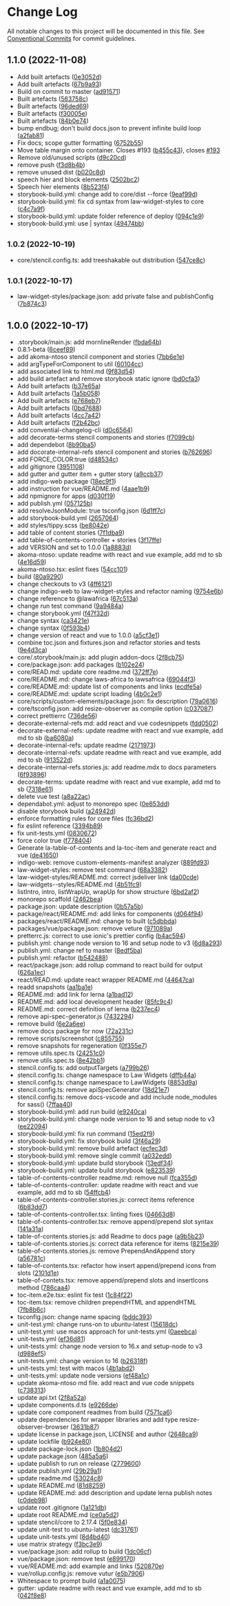 # Change Log

All notable changes to this project will be documented in this file.
See [Conventional Commits](https://conventionalcommits.org) for commit guidelines.

## 1.1.0 (2022-11-08)

* Add built artefacts ([0e3052d](https://github.com/laws-africa/law-widgets/commit/0e3052d))
* Add built artefacts ([67b9a93](https://github.com/laws-africa/law-widgets/commit/67b9a93))
* Build on commit to master ([ad91571](https://github.com/laws-africa/law-widgets/commit/ad91571))
* Built artefacts ([563758c](https://github.com/laws-africa/law-widgets/commit/563758c))
* Built artefacts ([96ded69](https://github.com/laws-africa/law-widgets/commit/96ded69))
* Built artefacts ([f30005e](https://github.com/laws-africa/law-widgets/commit/f30005e))
* Built artefacts ([84b0e74](https://github.com/laws-africa/law-widgets/commit/84b0e74))
* bump endbug; don't build docs.json to prevent infinite build loop ([a2fab81](https://github.com/laws-africa/law-widgets/commit/a2fab81))
* Fix docs; scope gutter formatting ([6752b55](https://github.com/laws-africa/law-widgets/commit/6752b55))
* Move table margin onto container. Closes #193 ([b455c43](https://github.com/laws-africa/law-widgets/commit/b455c43)), closes [#193](https://github.com/laws-africa/law-widgets/issues/193)
* Remove old/unused scripts ([d9c20cd](https://github.com/laws-africa/law-widgets/commit/d9c20cd))
* remove push ([f3d8b4b](https://github.com/laws-africa/law-widgets/commit/f3d8b4b))
* remove unused dist ([b020c8d](https://github.com/laws-africa/law-widgets/commit/b020c8d))
* speech hier and block elements ([2502bc2](https://github.com/laws-africa/law-widgets/commit/2502bc2))
* Speech hier elements ([8b523f4](https://github.com/laws-africa/law-widgets/commit/8b523f4))
* storybook-build.yml: change add to core/dist --force ([9eaf99d](https://github.com/laws-africa/law-widgets/commit/9eaf99d))
* storybook-build.yml: fix cd syntax from law-widget-styles to core ([c4c7a9f](https://github.com/laws-africa/law-widgets/commit/c4c7a9f))
* storybook-build.yml: update folder reference of deploy ([094c1e9](https://github.com/laws-africa/law-widgets/commit/094c1e9))
* storybook-build.yml: use | syntax ([49474bb](https://github.com/laws-africa/law-widgets/commit/49474bb))





## <small>1.0.2 (2022-10-19)</small>

* core/stencil.config.ts: add treeshakable out distribution ([547ce8c](https://github.com/laws-africa/la-web-components/commit/547ce8c))





## <small>1.0.1 (2022-10-17)</small>

* law-widget-styles/package.json: add private false and publishConfig ([7b874c3](https://github.com/laws-africa/la-web-components/commit/7b874c3))





## 1.0.0 (2022-10-17)

* .storybook/main.js: add mornlineRender ([fbda64b](https://github.com/laws-africa/la-web-components/commit/fbda64b))
* 0.8.1-beta ([6ceef89](https://github.com/laws-africa/la-web-components/commit/6ceef89))
* add akoma-ntoso stencil component and stories ([7bb6e1e](https://github.com/laws-africa/la-web-components/commit/7bb6e1e))
* add argTypeForComponent to util ([60104cc](https://github.com/laws-africa/la-web-components/commit/60104cc))
* add associated link to html.md ([9f83d54](https://github.com/laws-africa/la-web-components/commit/9f83d54))
* add build artefact and remove storybook static ignore ([bd0cfa3](https://github.com/laws-africa/la-web-components/commit/bd0cfa3))
* Add built artefacts ([b37e65a](https://github.com/laws-africa/la-web-components/commit/b37e65a))
* Add built artefacts ([1a5b058](https://github.com/laws-africa/la-web-components/commit/1a5b058))
* Add built artefacts ([e768eb7](https://github.com/laws-africa/la-web-components/commit/e768eb7))
* Add built artefacts ([0bd7688](https://github.com/laws-africa/la-web-components/commit/0bd7688))
* Add built artefacts ([4cc7a42](https://github.com/laws-africa/la-web-components/commit/4cc7a42))
* Add built artefacts ([f2b42bc](https://github.com/laws-africa/la-web-components/commit/f2b42bc))
* add convential-changelog-cli ([d0c6564](https://github.com/laws-africa/la-web-components/commit/d0c6564))
* add decorate-terms stencil components and stories ([f7099cb](https://github.com/laws-africa/la-web-components/commit/f7099cb))
* add dependebot ([8b90ba5](https://github.com/laws-africa/la-web-components/commit/8b90ba5))
* add docorate-internal-refs stencil component and stories ([b762696](https://github.com/laws-africa/la-web-components/commit/b762696))
* add FORCE_COLOR:true ([d48534c](https://github.com/laws-africa/la-web-components/commit/d48534c))
* add gitignore ([3951108](https://github.com/laws-africa/la-web-components/commit/3951108))
* add gutter and gutter item + gutter story ([a9ccb37](https://github.com/laws-africa/la-web-components/commit/a9ccb37))
* add indigo-web package ([18ec9f1](https://github.com/laws-africa/la-web-components/commit/18ec9f1))
* add instruction for vue/README.md ([4aae1b9](https://github.com/laws-africa/la-web-components/commit/4aae1b9))
* add npmignore for apps ([d030f19](https://github.com/laws-africa/la-web-components/commit/d030f19))
* add publish.yml ([057125b](https://github.com/laws-africa/la-web-components/commit/057125b))
* add resolveJsonModule: true  tsconfig.json ([6d1ff7c](https://github.com/laws-africa/la-web-components/commit/6d1ff7c))
* add storybook-build.yml ([2657064](https://github.com/laws-africa/la-web-components/commit/2657064))
* add styles/tippy.scss ([be8042e](https://github.com/laws-africa/la-web-components/commit/be8042e))
* add table of content stories ([7f1dba9](https://github.com/laws-africa/la-web-components/commit/7f1dba9))
* add table-of-contents-controller + stories ([3f17ffe](https://github.com/laws-africa/la-web-components/commit/3f17ffe))
* add VERSION and set to 1.0.0 ([1a8883d](https://github.com/laws-africa/la-web-components/commit/1a8883d))
* akoma-ntoso: update readme with react and vue example, add  md to sb ([4e16d59](https://github.com/laws-africa/la-web-components/commit/4e16d59))
* akoma-ntoso.tsx: eslint fixes ([54cc101](https://github.com/laws-africa/la-web-components/commit/54cc101))
* build ([80a9290](https://github.com/laws-africa/la-web-components/commit/80a9290))
* change checkouts to v3 ([4ff6121](https://github.com/laws-africa/la-web-components/commit/4ff6121))
* change indigo-web to law-widget-styles and refactor naming ([9754e6b](https://github.com/laws-africa/la-web-components/commit/9754e6b))
* change reference to @lawafrica ([67c513a](https://github.com/laws-africa/la-web-components/commit/67c513a))
* change run test command ([9a9484a](https://github.com/laws-africa/la-web-components/commit/9a9484a))
* change storybook.yml ([f47f32d](https://github.com/laws-africa/la-web-components/commit/f47f32d))
* change syntax ([ca3421e](https://github.com/laws-africa/la-web-components/commit/ca3421e))
* change syntax ([0f593b4](https://github.com/laws-africa/la-web-components/commit/0f593b4))
* change version of react and vue to 1.0.0 ([a5cf3e1](https://github.com/laws-africa/la-web-components/commit/a5cf3e1))
* combine toc.json and fixtures.json and refactor stories and tests ([9e4d3ca](https://github.com/laws-africa/la-web-components/commit/9e4d3ca))
* core/.storybook/main.js: add plugin addon-docs ([2f8cb75](https://github.com/laws-africa/la-web-components/commit/2f8cb75))
* core/package.json: add packages ([b102e24](https://github.com/laws-africa/la-web-components/commit/b102e24))
* core/READ.md: update core readme.md ([372ff7e](https://github.com/laws-africa/la-web-components/commit/372ff7e))
* core/README.md: change laws-africa to lawsafrica ([69044f3](https://github.com/laws-africa/la-web-components/commit/69044f3))
* core/README.md: update list of components and links ([ecdfe5a](https://github.com/laws-africa/la-web-components/commit/ecdfe5a))
* core/README.md: update script loading ([4b0c2e1](https://github.com/laws-africa/la-web-components/commit/4b0c2e1))
* core/scripts/custom-elements/package.json: fix description ([79a0616](https://github.com/laws-africa/la-web-components/commit/79a0616))
* core/tsconfig.json: add resize-observer as compile option ([c037087](https://github.com/laws-africa/la-web-components/commit/c037087))
* correct prettierrc ([736de56](https://github.com/laws-africa/la-web-components/commit/736de56))
* decorate-external-refs md: add react and vue codesnippets ([fdd0502](https://github.com/laws-africa/la-web-components/commit/fdd0502))
* decorate-external-refs: update readme with react and vue example, add  md to sb ([ba6080a](https://github.com/laws-africa/la-web-components/commit/ba6080a))
* decorate-internal-refs: update readme ([2171973](https://github.com/laws-africa/la-web-components/commit/2171973))
* decorate-internal-refs: update readme with react and vue example, add  md to sb ([913522d](https://github.com/laws-africa/la-web-components/commit/913522d))
* decorate-internal-refs.stories.js: add readme.mdx to docs parameters ([6f93896](https://github.com/laws-africa/la-web-components/commit/6f93896))
* decorate-terms: update readme with react and vue example, add  md to sb ([7318e61](https://github.com/laws-africa/la-web-components/commit/7318e61))
* delete vue test ([a8a22ac](https://github.com/laws-africa/la-web-components/commit/a8a22ac))
* dependabot.yml: adjust to monorepo spec ([0e653dd](https://github.com/laws-africa/la-web-components/commit/0e653dd))
* disable storybook build ([a24942d](https://github.com/laws-africa/la-web-components/commit/a24942d))
* enforce formatting rules for core files ([fc36bd2](https://github.com/laws-africa/la-web-components/commit/fc36bd2))
* fix eslint reference ([3394b89](https://github.com/laws-africa/la-web-components/commit/3394b89))
* fix unit-tests.yml ([0830672](https://github.com/laws-africa/la-web-components/commit/0830672))
* force color true ([f778404](https://github.com/laws-africa/la-web-components/commit/f778404))
* Generate la-table-of-contents and la-toc-item and generate react and vue ([de41650](https://github.com/laws-africa/la-web-components/commit/de41650))
* indigo-web: remove custom-elements-manifest analyzer ([889fd93](https://github.com/laws-africa/la-web-components/commit/889fd93))
* law-widget-styles: remove test command ([68a3382](https://github.com/laws-africa/la-web-components/commit/68a3382))
* law-widget-styles/README.md: correct jsdeliver link ([da00cde](https://github.com/laws-africa/la-web-components/commit/da00cde))
* law-widgets--styles/README.md ([4b51fc9](https://github.com/laws-africa/la-web-components/commit/4b51fc9))
* listIntro, intro, listWrapUp, wrapUp for show structure ([6bd2af2](https://github.com/laws-africa/la-web-components/commit/6bd2af2))
* monorepo scaffold ([2462bea](https://github.com/laws-africa/la-web-components/commit/2462bea))
* package.json: update description ([0b57a5b](https://github.com/laws-africa/la-web-components/commit/0b57a5b))
* package/react/README.md: add links for components ([d064f94](https://github.com/laws-africa/la-web-components/commit/d064f94))
* packages/react/README.md: change to built ([c5dbbda](https://github.com/laws-africa/la-web-components/commit/c5dbbda))
* packages/vue/package.json: remove veture ([971089a](https://github.com/laws-africa/la-web-components/commit/971089a))
* pretterrc.js: correct to use ionic's prettier config ([b4ac594](https://github.com/laws-africa/la-web-components/commit/b4ac594))
* publish.yml: change node version to 16 and setup node to v3 ([6d8a293](https://github.com/laws-africa/la-web-components/commit/6d8a293))
* publish.yml: change ref to master ([8edf5ba](https://github.com/laws-africa/la-web-components/commit/8edf5ba))
* publish.yml: refactor ([b542488](https://github.com/laws-africa/la-web-components/commit/b542488))
* react/package.json: add rollup command to react build for output ([626a1ec](https://github.com/laws-africa/la-web-components/commit/626a1ec))
* react/READ.md: update react wrapper README.md ([44647ca](https://github.com/laws-africa/la-web-components/commit/44647ca))
* readd snapshots ([aa1ba1e](https://github.com/laws-africa/la-web-components/commit/aa1ba1e))
* README.md: add link for lerna ([a1bad12](https://github.com/laws-africa/la-web-components/commit/a1bad12))
* README.md: add local development header ([85fc9c4](https://github.com/laws-africa/la-web-components/commit/85fc9c4))
* README.md: correct definition of lerna ([b237ec4](https://github.com/laws-africa/la-web-components/commit/b237ec4))
* remove api-spec-generator.js ([7432294](https://github.com/laws-africa/la-web-components/commit/7432294))
* remove build ([6e2a6ee](https://github.com/laws-africa/la-web-components/commit/6e2a6ee))
* remove docs package for now ([72a231c](https://github.com/laws-africa/la-web-components/commit/72a231c))
* remove scripts/screenshot ([c855755](https://github.com/laws-africa/la-web-components/commit/c855755))
* remove snapshots for regeneration ([0f355e7](https://github.com/laws-africa/la-web-components/commit/0f355e7))
* remove utils.spec.ts ([24251c0](https://github.com/laws-africa/la-web-components/commit/24251c0))
* remove utils.spec.ts ([8e42bb1](https://github.com/laws-africa/la-web-components/commit/8e42bb1))
* stencil.config.ts: add outputTargets ([a799b26](https://github.com/laws-africa/la-web-components/commit/a799b26))
* stencil.config.ts: change namespace to Law Widgets ([dffb44a](https://github.com/laws-africa/la-web-components/commit/dffb44a))
* stencil.config.ts: change namespace to LawWidgets ([8853d9a](https://github.com/laws-africa/la-web-components/commit/8853d9a))
* stencil.config.ts: remove apiSpecGenerator ([18d21e7](https://github.com/laws-africa/la-web-components/commit/18d21e7))
* stencil.config.ts: remove docs-vscode and add include node_modules for sass() ([7ffaa40](https://github.com/laws-africa/la-web-components/commit/7ffaa40))
* storybook-build.yml: add run build ([e9240ca](https://github.com/laws-africa/la-web-components/commit/e9240ca))
* storybook-build.yml: change node version to 16 and setup node to v3 ([ee22094](https://github.com/laws-africa/la-web-components/commit/ee22094))
* storybook-build.yml: fix run command ([15ed2f9](https://github.com/laws-africa/la-web-components/commit/15ed2f9))
* storybook-build.yml: fix storybook build ([3f46a29](https://github.com/laws-africa/la-web-components/commit/3f46a29))
* storybook-build.yml: remove build artefact ([ecfec3d](https://github.com/laws-africa/la-web-components/commit/ecfec3d))
* storybook-build.yml: remove single commit ([a032edd](https://github.com/laws-africa/la-web-components/commit/a032edd))
* storybook-build.yml: update build storybook ([13edf34](https://github.com/laws-africa/la-web-components/commit/13edf34))
* storybook-build.yml: update build storybook ([e823539](https://github.com/laws-africa/la-web-components/commit/e823539))
* table-of-contents-controller readme.md: remove null ([fca355d](https://github.com/laws-africa/la-web-components/commit/fca355d))
* table-of-contents-controller: update readme with react and vue example, add  md to sb ([54ffcb4](https://github.com/laws-africa/la-web-components/commit/54ffcb4))
* table-of-contents-controller.stories.js: correct items reference ([6b83dd7](https://github.com/laws-africa/la-web-components/commit/6b83dd7))
* table-of-contents-controller.tsx: linting fixes ([04663d8](https://github.com/laws-africa/la-web-components/commit/04663d8))
* table-of-contents-controller.tsx: remove append/prepend slot syntax ([141a31a](https://github.com/laws-africa/la-web-components/commit/141a31a))
* table-of-contents.stories.js: add Readme to docs page ([a9b5b23](https://github.com/laws-africa/la-web-components/commit/a9b5b23))
* table-of-contents.stories.js: correct data reference for items ([8215e39](https://github.com/laws-africa/la-web-components/commit/8215e39))
* table-of-contents.stories.js: remove PrependAndAppend story ([a56781c](https://github.com/laws-africa/la-web-components/commit/a56781c))
* table-of-contents.tsx: refactor how insert append/prepend icons from slots ([2101d1e](https://github.com/laws-africa/la-web-components/commit/2101d1e))
* table-of-contets.tsx: remove append/prepend slots and insertIcons method ([786caa4](https://github.com/laws-africa/la-web-components/commit/786caa4))
* toc-item.e2e.tsx: eslint fix test ([1c84f22](https://github.com/laws-africa/la-web-components/commit/1c84f22))
* toc-item.tsx: remove children prependHTML and appendHTML ([7fb8b6c](https://github.com/laws-africa/la-web-components/commit/7fb8b6c))
* tsconfig.json: change name spacing ([bddc393](https://github.com/laws-africa/la-web-components/commit/bddc393))
* unit-test.yml: change runs-on to ubuntu-latest ([15618dc](https://github.com/laws-africa/la-web-components/commit/15618dc))
* unit-test.yml: use macos approach for unit-tests.yml ([0aeebca](https://github.com/laws-africa/la-web-components/commit/0aeebca))
* unit-tests.yml ([ef36d81](https://github.com/laws-africa/la-web-components/commit/ef36d81))
* unit-tests.yml: change node version to 16.x and setup-node to v3 ([d988ef5](https://github.com/laws-africa/la-web-components/commit/d988ef5))
* unit-tests.yml: change version to 16 ([b26318f](https://github.com/laws-africa/la-web-components/commit/b26318f))
* unit-tests.yml: test with macos ([4b1abd2](https://github.com/laws-africa/la-web-components/commit/4b1abd2))
* unit-tests.yml: update node versions ([ef48a1c](https://github.com/laws-africa/la-web-components/commit/ef48a1c))
* update akoma-ntoso md file. add react and vue code snippets ([c738313](https://github.com/laws-africa/la-web-components/commit/c738313))
* update api.txt ([2f8a52a](https://github.com/laws-africa/la-web-components/commit/2f8a52a))
* update components.d.ts ([e9266de](https://github.com/laws-africa/la-web-components/commit/e9266de))
* update core component readmes from build ([7571ca6](https://github.com/laws-africa/la-web-components/commit/7571ca6))
* update dependencies for wrapper libraries and add type resize-observer-browser ([3631b87](https://github.com/laws-africa/la-web-components/commit/3631b87))
* update license in package.json, LICENSE and author ([2648ca9](https://github.com/laws-africa/la-web-components/commit/2648ca9))
* update lockfile ([b924e80](https://github.com/laws-africa/la-web-components/commit/b924e80))
* update package-lock.json ([1b804d2](https://github.com/laws-africa/la-web-components/commit/1b804d2))
* update package.json ([485a5a6](https://github.com/laws-africa/la-web-components/commit/485a5a6))
* update publish to run on release ([2779600](https://github.com/laws-africa/la-web-components/commit/2779600))
* update publish.yml ([29b29a1](https://github.com/laws-africa/la-web-components/commit/29b29a1))
* update readme.md ([53024c8](https://github.com/laws-africa/la-web-components/commit/53024c8))
* update README.md ([81d8259](https://github.com/laws-africa/la-web-components/commit/81d8259))
* update README.md: add description and update lerna publish notes ([c0deb98](https://github.com/laws-africa/la-web-components/commit/c0deb98))
* update root .gitignore ([1a121db](https://github.com/laws-africa/la-web-components/commit/1a121db))
* update root README.md ([ce0a5d2](https://github.com/laws-africa/la-web-components/commit/ce0a5d2))
* update stencil/core to 2.17.4 ([5f0e834](https://github.com/laws-africa/la-web-components/commit/5f0e834))
* update unit-test to ubuntu-latest ([dc31761](https://github.com/laws-africa/la-web-components/commit/dc31761))
* update unit-tests.yml ([8d4bd40](https://github.com/laws-africa/la-web-components/commit/8d4bd40))
* use matrix strategy ([f3bc3e9](https://github.com/laws-africa/la-web-components/commit/f3bc3e9))
* vue/package.json: add rollup to build ([1dc06cf](https://github.com/laws-africa/la-web-components/commit/1dc06cf))
* vue/package.json: remove test ([e899170](https://github.com/laws-africa/la-web-components/commit/e899170))
* vue/README.md: add example and links ([520870e](https://github.com/laws-africa/la-web-components/commit/520870e))
* vue/rollup.config.js: remove vutur ([e5b7906](https://github.com/laws-africa/la-web-components/commit/e5b7906))
* Whitespace to prompt build ([a1a0075](https://github.com/laws-africa/la-web-components/commit/a1a0075))
* gutter: update readme with react and vue example, add  md to sb ([042f8e8](https://github.com/laws-africa/la-web-components/commit/042f8e8))
